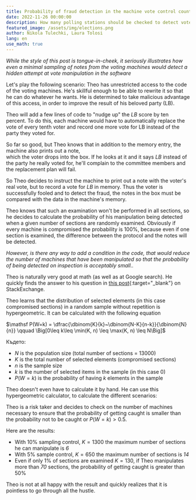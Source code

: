 ```yaml
---
title: Probability of fraud detection in the machine vote control count 
date: 2022-11-26 00:00:00
description: How many polling stations should be checked to detect vote manipulation hidden in the machine code?
featured_image: /assets/img/elections.png
author: Nikola Tulechki, Laura Tolosi
lang: en
use_math: true
---
```


*While the style of this post is tongue-in-cheek, it seriously illustrates how even a minimal sampling of notes from the 
voting machines would detect a hidden attempt at vote manipulation in the software*

Let's play the following scenario: 
Theo has unrestricted access to the code of the voting machines.
He's skillful enough to be able to rewrite it so that he can do whatever he wants.
He is determined to take malicious advantage of this access,
in order to improve the result of his beloved party (LB).

Theo will add a few lines of code to "nudge up" the *LB* score by ten percent. 
To do this, each machine would have to automatically replace the vote of every tenth voter
and record one more vote for LB instead of the party they voted for. 

So far so good, but Theo knows that in addition to the memory entry, the machine also prints out a note,  
which the voter drops into the box. 
If he looks at it and it says *LB* instead of the party he really voted for, 
he'll complain to the committee members and the replacement plan will fail.

So Theo decides to instruct the machine to print out a note with the voter's real vote, but to record a vote for *LB* in memory. 
Thus the voter is successfully fooled and 
to detect the fraud, the notes in the box must be compared with the data in the machine's memory.

Theo knows that such an examination won't be performed in all sections, so he decides to calculate the probability of
his manipulation being detected when a given number of sections are randomly examined. 
Obviously if every machine is compromised the probability is 100%,
because even if one section is examined, 
the difference between the protocol and the notes will be detected.

*However, is there any way to add a condition in the code,
that would reduce the number of machines that have been manipulated so that the probability of being detected on inspection is acceptably small..* 

Theo is naturally very good at math (as well as at Google search). He quickly finds the answer to his question in 
[this post](https://math.stackexchange.com/questions/1680387/at-least-k-successes-in-n-tries-without-replacement){:target="_blank"} on StackExchange.

Theo learns that the distribution of selected elements (in this case compromised sections) in a random sample without repetition is hypergeometric.
It can be calculated with the following equation

$\mathsf P(W=k) = \dfrac{\dbinom{K}{k}~\dbinom{N-K}{n-k}}{\dbinom{N}{n}} \qquad \Big[0\leq k\leq \min(K, n) \leq \max(K, n) \leq N\Big]$


Където:

* $N$ is the population size (total number of sections = 13000) 
* $K$ is the total number of selected elements (compromised sections)
* $n$ is the sample size
* $k$ is the number of selected items in the sample (in this case 0)  
* $P(W=k)$ is the probability of having $k$ elements in the sample

Theo doesn't even have to calculate it by hand. 
He can use this hypergeometric calculator, 
to calculate the different scenarios:

<script type="text/javascript" id="WolframAlphaScriptab7e3f4ceba7f23947ef49a3bbf93b56" src="//www.wolframalpha.com/widget/widget.jsp?id=ab7e3f4ceba7f23947ef49a3bbf93b56"></script>

Theo is a risk taker and decides to check on the number of machines necessary to ensure that the probability of getting caught is smaller than the probability not to be caught 
or $P(W=k)>0.5$.  

Here are the results:

* With 10% sampling control, $K=1300$ the maximum number of sections he can manipulate is *6*
* With 5% sample control, $K=650$ the maximum number of sections is *14*
* Even if only 1% of sections are examined $K=130$, if Theo manipulates more than *70* sections, the probability of getting caught is greater than 50%  

Theo is not at all happy with the result and quickly realizes that it is pointless to go through all the hustle.
